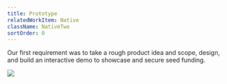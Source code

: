 ```yaml
---
title: Prototype
relatedWorkItem: Native
className: NativeTwo
sortOrder: 0
---
```


Our first requirement was to take a rough product idea and scope, design, and build an interactive demo to showcase and secure seed funding.

![](/img/work/Native__Home--iphone.png)

